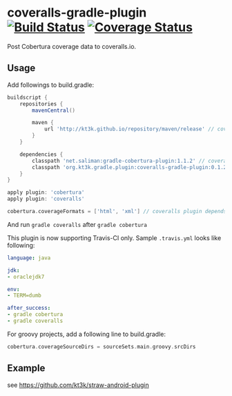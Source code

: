 coveralls-gradle-plugin [![Build Status](https://travis-ci.org/kt3k/coveralls-gradle-plugin.png?branch=master)](https://travis-ci.org/kt3k/coveralls-gradle-plugin) [![Coverage Status](https://coveralls.io/repos/kt3k/coveralls-gradle-plugin/badge.png)](https://coveralls.io/r/kt3k/coveralls-gradle-plugin)
=======================

Post Cobertura coverage data to coveralls.io.

Usage
-----

Add followings to build.gradle:

```groovy
buildscript {
    repositories {
        mavenCentral()

        maven {
            url 'http://kt3k.github.io/repository/maven/release' // coveralls plugin is hosted on github.io.
        }   
    }   

    dependencies {
        classpath 'net.saliman:gradle-cobertura-plugin:1.1.2' // coveralls plugin depends on cobertura plugin
        classpath 'org.kt3k.gradle.plugin:coveralls-gradle-plugin:0.1.2'
    }   
}

apply plugin: 'cobertura'
apply plugin: 'coveralls'

cobertura.coverageFormats = ['html', 'xml'] // coveralls plugin depends on xml format report
```

And run `gradle coveralls` after `gradle cobertura`

This plugin is now supporting Travis-CI only. Sample `.travis.yml` looks like following:

```yaml
language: java

jdk:
- oraclejdk7

env:
- TERM=dumb

after_success:
- gradle cobertura
- gradle coveralls
```

For groovy projects, add a following line to build.gradle:

```groovy
cobertura.coverageSourceDirs = sourceSets.main.groovy.srcDirs
```

Example
-------

see https://github.com/kt3k/straw-android-plugin
